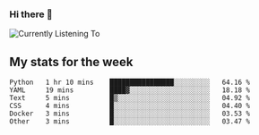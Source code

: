 ### Hi there 👋

![Currently Listening To](https://lastfm-recently-played.vercel.app/api?user=lynziee)

## My stats for the week
<!--START_SECTION:waka-->

```text
Python   1 hr 10 mins    ████████████████░░░░░░░░░   64.16 %
YAML     19 mins         ████▓░░░░░░░░░░░░░░░░░░░░   18.18 %
Text     5 mins          █▒░░░░░░░░░░░░░░░░░░░░░░░   04.92 %
CSS      4 mins          █░░░░░░░░░░░░░░░░░░░░░░░░   04.40 %
Docker   3 mins          █░░░░░░░░░░░░░░░░░░░░░░░░   03.53 %
Other    3 mins          █░░░░░░░░░░░░░░░░░░░░░░░░   03.47 %
```

<!--END_SECTION:waka-->

